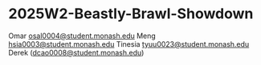 # 2025W2-Beastly-Brawl-Showdown

Omar osal0004@student.monash.edu
Meng hsia0003@student.monash.edu
Tinesia tyuu0023@student.monash.edu
Derek (dcao0008@student.monash.edu)